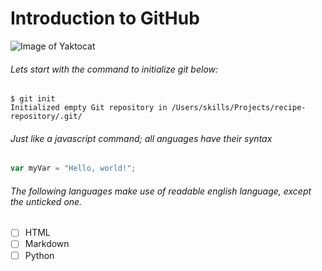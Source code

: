 #  Introduction to GitHub
![Image of Yaktocat](https://octodex.github.com/images/yaktocat.png)
###### Lets start with the command to initialize git below:
```
$ git init
Initialized empty Git repository in /Users/skills/Projects/recipe-repository/.git/
```
###### Just like a javascript command; all anguages have their syntax
``` javascript
var myVar = "Hello, world!";
```
###### The following languages make use of readable english language, except the unticked one.
- [ ] HTML
- [ ] Markdown
- [ ] Python
